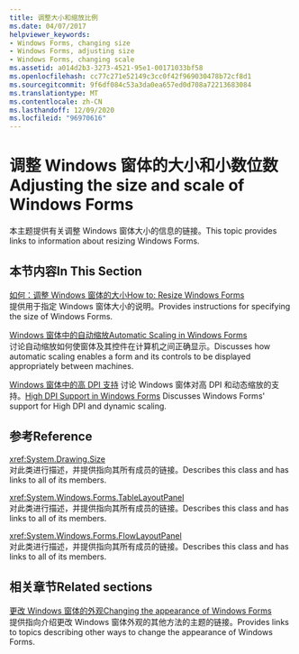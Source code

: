 ```yaml
---
title: 调整大小和缩放比例
ms.date: 04/07/2017
helpviewer_keywords:
- Windows Forms, changing size
- Windows Forms, adjusting size
- Windows Forms, changing scale
ms.assetid: a014d2b3-3273-4521-95e1-00171033bf58
ms.openlocfilehash: cc77c271e52149c3cc0f42f969030478b72cf8d1
ms.sourcegitcommit: 9f6df084c53a3da0ea657ed0d708a72213683084
ms.translationtype: MT
ms.contentlocale: zh-CN
ms.lasthandoff: 12/09/2020
ms.locfileid: "96970616"
---
```

# <a name="adjusting-the-size-and-scale-of-windows-forms"></a><span data-ttu-id="a1aa3-102">调整 Windows 窗体的大小和小数位数</span><span class="sxs-lookup"><span data-stu-id="a1aa3-102">Adjusting the size and scale of Windows Forms</span></span>
<span data-ttu-id="a1aa3-103">本主题提供有关调整 Windows 窗体大小的信息的链接。</span><span class="sxs-lookup"><span data-stu-id="a1aa3-103">This topic provides links to information about resizing Windows Forms.</span></span>  
  
## <a name="in-this-section"></a><span data-ttu-id="a1aa3-104">本节内容</span><span class="sxs-lookup"><span data-stu-id="a1aa3-104">In This Section</span></span>  
 [<span data-ttu-id="a1aa3-105">如何：调整 Windows 窗体的大小</span><span class="sxs-lookup"><span data-stu-id="a1aa3-105">How to: Resize Windows Forms</span></span>](how-to-resize-windows-forms.md)  
 <span data-ttu-id="a1aa3-106">提供用于指定 Windows 窗体大小的说明。</span><span class="sxs-lookup"><span data-stu-id="a1aa3-106">Provides instructions for specifying the size of Windows Forms.</span></span>  
  
 [<span data-ttu-id="a1aa3-107">Windows 窗体中的自动缩放</span><span class="sxs-lookup"><span data-stu-id="a1aa3-107">Automatic Scaling in Windows Forms</span></span>](automatic-scaling-in-windows-forms.md)  
 <span data-ttu-id="a1aa3-108">讨论自动缩放如何使窗体及其控件在计算机之间正确显示。</span><span class="sxs-lookup"><span data-stu-id="a1aa3-108">Discusses how automatic scaling enables a form and its controls to be displayed appropriately between machines.</span></span>  
  
 <span data-ttu-id="a1aa3-109">[Windows 窗体中的高 DPI 支持](high-dpi-support-in-windows-forms.md) 讨论 Windows 窗体对高 DPI 和动态缩放的支持。</span><span class="sxs-lookup"><span data-stu-id="a1aa3-109">[High DPI Support in Windows Forms](high-dpi-support-in-windows-forms.md) Discusses Windows Forms' support for High DPI and dynamic scaling.</span></span>
  
## <a name="reference"></a><span data-ttu-id="a1aa3-110">参考</span><span class="sxs-lookup"><span data-stu-id="a1aa3-110">Reference</span></span>  
 <xref:System.Drawing.Size>  
 <span data-ttu-id="a1aa3-111">对此类进行描述，并提供指向其所有成员的链接。</span><span class="sxs-lookup"><span data-stu-id="a1aa3-111">Describes this class and has links to all of its members.</span></span>  
  
 <xref:System.Windows.Forms.TableLayoutPanel>  
 <span data-ttu-id="a1aa3-112">对此类进行描述，并提供指向其所有成员的链接。</span><span class="sxs-lookup"><span data-stu-id="a1aa3-112">Describes this class and has links to all of its members.</span></span>  
  
 <xref:System.Windows.Forms.FlowLayoutPanel>  
 <span data-ttu-id="a1aa3-113">对此类进行描述，并提供指向其所有成员的链接。</span><span class="sxs-lookup"><span data-stu-id="a1aa3-113">Describes this class and has links to all of its members.</span></span>  
  
## <a name="related-sections"></a><span data-ttu-id="a1aa3-114">相关章节</span><span class="sxs-lookup"><span data-stu-id="a1aa3-114">Related sections</span></span>  
 [<span data-ttu-id="a1aa3-115">更改 Windows 窗体的外观</span><span class="sxs-lookup"><span data-stu-id="a1aa3-115">Changing the appearance of Windows Forms</span></span>](changing-the-appearance-of-windows-forms.md)  
 <span data-ttu-id="a1aa3-116">提供指向介绍更改 Windows 窗体外观的其他方法的主题的链接。</span><span class="sxs-lookup"><span data-stu-id="a1aa3-116">Provides links to topics describing other ways to change the appearance of Windows Forms.</span></span>
